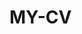  # MY-CV  
 
       
         
           
                   
                
                  
                  
                 
               
                 
          
        
       
   
     
  
  

